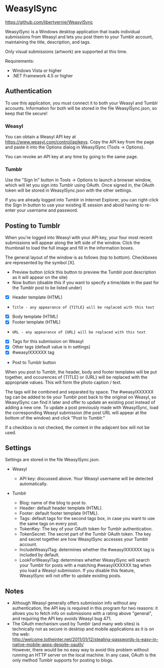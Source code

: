 WeasylSync
==========

https://github.com/libertyernie/WeasylSync

WeasylSync is a Windows desktop application that loads individual submissions
from Weasyl and lets you post them to your Tumblr account, maintaining the
title, description, and tags.

Only visual submissions (artwork) are supported at this time.

Requirements:

* Windows Vista or higher
* .NET Framework 4.5 or higher

Authentication
--------------

To use this application, you must connect it to both your Weasyl and Tumblr
accounts. Information for both will be stored in the file WeasylSync.json, so
keep that file secure!

### Weasyl

You can obtain a Weasyl API key at https://www.weasyl.com/control/apikeys.
Copy the API key from the page and paste it into the Options dialog in
WeasylSync (Tools -> Options).

You can revoke an API key at any time by going to the same page.

### Tumblr

Use the "Sign In" button in Tools -> Options to launch a browser window, which
will let you sign into Tumblr using OAuth. Once signed in, the OAuth token
will be stored in WeasylSync.json with the other settings.

If you are already logged into Tumblr in Internet Explorer, you can
right-click the Sign In button to use your existing IE session and aboid
having to re-enter your username and password.

Posting to Tumblr
-----------------

When you're logged into Weasyl with your API key, your four most recent
submissions will appear along the left side of the window. Click the thumbnail
to load the full image and fill in the information boxes.

The general layout of the window is as follows (top to bottom). Checkboxes are
represented by the symbol [X].

* Preview button (click this button to preview the Tumblr post description as
  it will appear on the site)
* Now button (disable this if you want to specify a time/date in the past for
  the Tumblr post to be listed under)
* [X] Header template (HTML)
*     Title - any appearance of {TITLE} will be replaced with this text
* [X] Body template (HTML)
* [X] Footer template (HTML)
*     URL - any appearance of {URL} will be replaced with this text
* [X] Tags for this submission on Weasyl
* [X] Other tags (default value is in settings)
* [X] #weasylXXXXXX tag
* Post to Tumblr button

When you post to Tumblr, the header, body and footer templates will be put
together, and occurences of {TITLE} or {URL} will be replaced with the
appropriate values. This will form the photo caption / text.

The tags will be combined and separated by space. The #weasylXXXXXX tag can be
added to tie your Tumblr post back to the original on Weasyl, so WeasylSync
can find it later and offer to update an existing post instead of adding a new
one. To update a post previously made with WeasylSync, load the corresponding
Weasyl submission (the post URL will appear at the bottom of the window) and
click "Post to Tumblr."

If a checkbox is not checked, the content in the adajcent box will not be used.

Settings
--------

Settings are stored in the file WeasylSync.json.

* Weasyl
  * API key: discussed above. Your Weasyl username will be detected automatically.

* Tumblr
  * Blog: name of the blog to post to.
  * Header: default header template (HTML).
  * Footer: default footer template (HTML).
  * Tags: default tags for the second tags box, in case you want to use the
    same tags on every post.
  * TokenKey: The key of your OAuth token for Tumblr authentication.
  * TokenSecret: The secret part of the Tumblr OAuth token. The key and secret
    together are how WeasylSync accesses your Tumblr account.
  * IncludeWeasylTag: determines whether the #weasylXXXXXX tag is included by
    default.
  * LookForWeasylTag: determines whether WeasylSync will search your Tumblr
    for posts with a matching #weasylXXXXXX tag when you load a Weasyl
	submission. If you disable this feature, WeasylSync will not offer to update
	existing posts.

Notes
-----

* Although Weasyl generally offers submission info without any authentication,
  the API key is required in this program for two reasons: it allows you to
  fetch info on submissions with a rating above "general", and requiring the
  API key avoids Weasyl bug 471.
* The OAuth mechanism used by Tumblr (and many web sites) is technically not
  as secure in desktop and mobile applications as it is on the web:  
  http://welcome.totheinter.net/2011/01/12/stealing-passwords-is-easy-in-native-mobile-apps-despite-oauth/  
  However, there would be no easy way to avoid this problem without running an
  HTTP server on the local machine. In any case, OAuth is the only method
  Tumblr supports for posting to blogs.
